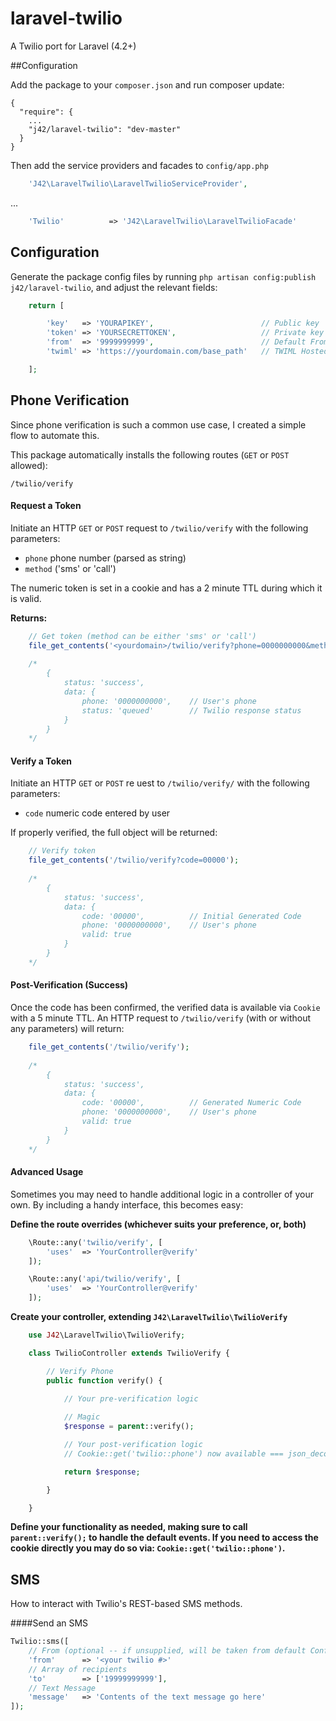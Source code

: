 laravel-twilio
================

A Twilio port for Laravel (4.2+)


##Configuration


Add the package to your `composer.json` and run composer update:

	{
	  "require": {
	  	...
	    "j42/laravel-twilio": "dev-master"
	  }
	}

Then add the service providers and facades to `config/app.php`

```php
	'J42\LaravelTwilio\LaravelTwilioServiceProvider',
```
...
```php
	'Twilio'		  => 'J42\LaravelTwilio\LaravelTwilioFacade'
```


## Configuration

Generate the package config files by running `php artisan config:publish j42/laravel-twilio`, and adjust the relevant fields:

```php
	return [

		'key'	=> 'YOURAPIKEY',						// Public key
		'token'	=> 'YOURSECRETTOKEN',					// Private key
		'from'	=> '9999999999',						// Default From Address 
		'twiml'	=> 'https://yourdomain.com/base_path'	// TWIML Hosted Base Path

	];
```

## Phone Verification

Since phone verification is such a common use case, I created a simple flow to automate this.

This package automatically installs the following routes (`GET` or `POST` allowed):

	/twilio/verify

#### Request a Token

Initiate an HTTP `GET` or `POST` request to `/twilio/verify` with the following parameters:

- `phone` phone number (parsed as string)
- `method` ('sms' or 'call')

The numeric token is set in a cookie and has a 2 minute TTL during which it is valid.

**Returns:**

```php
	// Get token (method can be either 'sms' or 'call')
	file_get_contents('<yourdomain>/twilio/verify?phone=0000000000&method=sms');
	
	/* 
		{
			status: 'success',
			data: {
				phone: '0000000000',	// User's phone
				status: 'queued'		// Twilio response status
			}
		}
	*/
```

#### Verify a Token

Initiate an HTTP `GET` or `POST` re	uest to `/twilio/verify/` with the following parameters:

- `code` numeric code entered by user

If properly verified, the full object will be returned:

```php
	// Verify token
	file_get_contents('/twilio/verify?code=00000');
	
	/*
		{
			status: 'success',
			data: {
				code: '00000',			// Initial Generated Code
				phone: '0000000000',	// User's phone
				valid: true
			}
		}
	*/
```


#### Post-Verification (Success)

Once the code has been confirmed, the verified data is available via `Cookie` with a 5 minute TTL.  An HTTP request to `/twilio/verify` (with or without any parameters) will return:

```php
	file_get_contents('/twilio/verify');
	
	/*
		{
			status: 'success',
			data: {
				code: '00000',			// Generated Numeric Code
				phone: '0000000000',	// User's phone
				valid: true
			}
		}
	*/
```


#### Advanced Usage

Sometimes you may need to handle additional logic in a controller of your own.  By including a handy interface, this becomes easy:

**Define the route overrides (whichever suits your preference, or, both)**

```php
	\Route::any('twilio/verify', [
		'uses'	=> 'YourController@verify'
	]);

	\Route::any('api/twilio/verify', [
		'uses'	=> 'YourController@verify'
	]);
```

**Create your controller, extending `J42\LaravelTwilio\TwilioVerify`**

```php
	use J42\LaravelTwilio\TwilioVerify;

	class TwilioController extends TwilioVerify {

		// Verify Phone
		public function verify() {
			
			// Your pre-verification logic

			// Magic
			$response = parent::verify();

			// Your post-verification logic
			// Cookie::get('twilio::phone') now available === json_decode($response)['data']

			return $response;

		}

	}
```

**Define your functionality as needed, making sure to call `parent::verify();` to handle the default events.  If you need to access the cookie directly you may do so via: `Cookie::get('twilio::phone')`.**


## SMS

How to interact with Twilio's REST-based SMS methods.

####Send an SMS

```php
Twilio::sms([
	// From (optional -- if unsupplied, will be taken from default Config::get('twilio::config.from'))
	'from'		=> '<your twilio #>'
	// Array of recipients
	'to'		=> ['19999999999'],
	// Text Message
	'message'	=> 'Contents of the text message go here'
]);
```